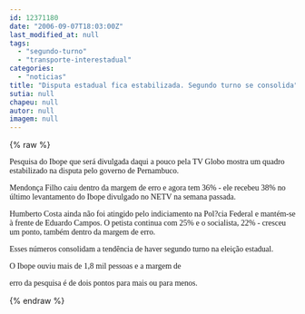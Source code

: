 ```yaml
---
id: 12371180
date: "2006-09-07T18:03:00Z"
last_modified_at: null
tags:
  - "segundo-turno"
  - "transporte-interestadual"
categories:
  - "noticias"
title: "Disputa estadual fica estabilizada. Segundo turno se consolida"
sutia: null
chapeu: null
autor: null
imagem: null
---
```

{% raw %}
<p><P><FONT face=Verdana>Pesquisa do Ibope que será divulgada daqui a pouco pela TV Globo mostra um quadro estabilizado na disputa pelo governo de Pernambuco. </FONT></P></p>
<p><P><FONT face=Verdana>Mendonça Filho caiu dentro da margem de erro e agora tem 36% - ele recebeu 38% no último levantamento do Ibope divulgado no NETV na semana passada.</FONT></P></p>
<p><P><FONT face=Verdana>Humberto Costa ainda não foi atingido pelo indiciamento na Pol?cia Federal e mantém-se à frente de Eduardo Campos. O petista continua com 25% e o socialista, 22% - cresceu um ponto, também dentro da margem de erro.</FONT></P></p>
<p><P><FONT face=Verdana>Esses números consolidam a tendência de haver segundo turno na eleição estadual.</FONT></P></p>
<p><P><FONT face=Verdana>O Ibope ouviu mais de 1,8 mil&nbsp;pessoas e a margem de</p>
<p> erro da pesquisa é de dois pontos para mais ou para menos.</FONT></P> </p>
{% endraw %}